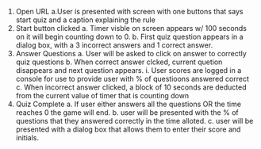 1. Open URL
    a.User is presented with screen with one buttons that says start quiz and a caption explaining the rule
2. Start button clicked
    a. Timer visble on screen appears w/ 100 seconds on it will begin counting down to 0.
    b. First quiz question appears in a dialog box, with a 3 incorrect answers and 1 correct answer. 
3. Answer Questions 
    a. User will be asked to click on answer to correctly quiz questions 
    b. When correct answer clcked, current quetion disappears and next question appears.
        i. User scores are logged in a console for use to provide user with % of questioons answered correct
    c. When incorrect answer clicked, a block of 10 seconds are deducted from the current value of timer that is counting down
4. Quiz Complete
    a. If user either answers all the questions OR the time reaches 0 the game will end.
    b. user will be presented with the % of questions that they answered correctly in the time alloted.
    c. user will be presented with a dialog box that allows them to enter their score and initials.